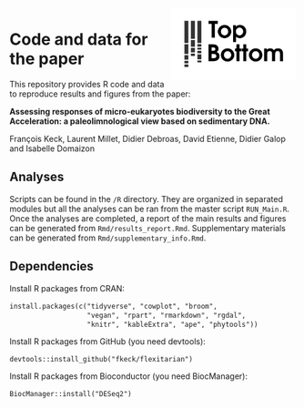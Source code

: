 <img src="logo_tb.png" width="220" align="right"/>

# Code and data for the paper

This repository provides R code and data to reproduce results and figures from the paper:

**Assessing responses of micro-eukaryotes biodiversity to the Great Acceleration: a paleolimnological view based on sedimentary DNA.**

François Keck, Laurent Millet, Didier Debroas, David Etienne, Didier Galop and Isabelle Domaizon


## Analyses

Scripts can be found in the `/R` directory. They are organized in separated modules but all the analyses can be ran from the master script `RUN_Main.R`.
Once the analyses are completed, a report of the main results and figures can be generated from `Rmd/results_report.Rmd`.
Supplementary materials can be generated from `Rmd/supplementary_info.Rmd`.

## Dependencies

Install R packages from CRAN:

    install.packages(c("tidyverse", "cowplot", "broom",
                       "vegan", "rpart", "rmarkdown", "rgdal",
                       "knitr", "kableExtra", "ape", "phytools"))

Install R packages from GitHub (you need devtools):

    devtools::install_github("fkeck/flexitarian")

Install R packages from Bioconductor (you need BiocManager):

    BiocManager::install("DESeq2")

